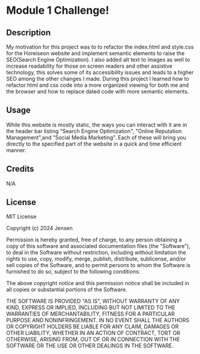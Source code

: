 # Module 1 Challenge!

## Description

My motivation for this project was to to refactor the index.html and style.css for the Horeiseon website and implement semantic elements to raise the SEO(Search Engine Optimization). I also added alt text to images as well to increase readability for those on screen readers and other assistive technology, this solves some of its accessibility issues and leads to a higher SEO among the other changes I made. During this project I learned how to refactor html and css code into a more organized viewing for both me and the browser and how to replace dated code with more semantic elements.

## Usage

While this website is mostly static, the ways you can interact with it are in the header bar listing "Search Engine Optimization", "Online Reputation Management",and "Social Media Marketing". Each of these will bring you directly to the specified part of the website in a quick and time efficient manner.

## Credits

N/A

## License

MIT License

Copyright (c) 2024 Jensen

Permission is hereby granted, free of charge, to any person obtaining a copy
of this software and associated documentation files (the "Software"), to deal
in the Software without restriction, including without limitation the rights
to use, copy, modify, merge, publish, distribute, sublicense, and/or sell
copies of the Software, and to permit persons to whom the Software is
furnished to do so, subject to the following conditions:

The above copyright notice and this permission notice shall be included in all
copies or substantial portions of the Software.

THE SOFTWARE IS PROVIDED "AS IS", WITHOUT WARRANTY OF ANY KIND, EXPRESS OR
IMPLIED, INCLUDING BUT NOT LIMITED TO THE WARRANTIES OF MERCHANTABILITY,
FITNESS FOR A PARTICULAR PURPOSE AND NONINFRINGEMENT. IN NO EVENT SHALL THE
AUTHORS OR COPYRIGHT HOLDERS BE LIABLE FOR ANY CLAIM, DAMAGES OR OTHER
LIABILITY, WHETHER IN AN ACTION OF CONTRACT, TORT OR OTHERWISE, ARISING FROM,
OUT OF OR IN CONNECTION WITH THE SOFTWARE OR THE USE OR OTHER DEALINGS IN THE
SOFTWARE.